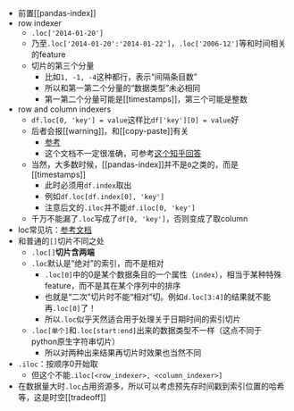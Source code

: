 - 前置[[pandas-index]]
- row indexer
  - `.loc['2014-01-20']`
  - 乃至`.loc['2014-01-20':'2014-01-22']`，`.loc['2006-12']`等和时间相关的feature
  - 切片的第三个分量
    - 比如`1, -1, -4`这种都行，表示“间隔条目数”
    - 所以和第一第二个分量的“数据类型”未必相同
    - 第一第二个分量可能是[[timestamps]]，第三个可能是整数
- row and column indexers
  - `df.loc[0, 'key'] = value`这样比`df['key'][0] = value`好
  - 后者会报[[warning]]，和[[copy-paste]]有关
    - [参考](https://pandas.pydata.org/pandas-docs/stable/user_guide/indexing.html#returning-a-view-versus-a-copy)
    - 这个文档不一定很准确，可参考[这个知乎回答](https://zhuanlan.zhihu.com/p/416898038)
  - 当然，大多数时候，[[pandas-index]]并不是`0`之类的，而是[[timestamps]]
    - 此时必须用`df.index`取出
    - 例如`df.loc[df.index[0], 'key']`
    - 注意后文的`.iloc`并不能`df.iloc[0, 'key']`
  - 千万不能漏了`.loc`写成了`df[0, 'key']`，否则变成了取column
- loc常见坑：[参考文档](https://pandas.pydata.org/pandas-docs/stable/reference/api/pandas.DataFrame.loc.html?highlight=loc#pandas.DataFrame.loc)
- 和普通的`[]`切片不同之处
  - `.loc[]`**切片含两端**
  - `.loc`默认是“绝对”的索引，而不是相对
    - `.loc[0]`中的0是某个数据条目的一个属性（`index`），相当于某种特殊feature，而不是其在某个序列中的排序
    - 也就是“二次”切片时不能“相对”切。例如`d.loc[3:4]`的结果就不能再`.loc[0]`了！
    - 所以`.loc`似乎天然适合用于处理关于日期时间的索引切片
  - `.loc[单个]`和`.loc[start:end]`出来的数据类型不一样（这点不同于python原生字符串切片）
    - 所以对两种出来结果再切片时效果也当然不同
- `.iloc`：按顺序0开始取
  - 但这个不能`.iloc[<row_indexer>, <column_indexer>]`
- 在数据量大时`.loc`占用资源多，所以可以考虑预先存时间戳到索引位置的哈希等，这是时空[[tradeoff]]